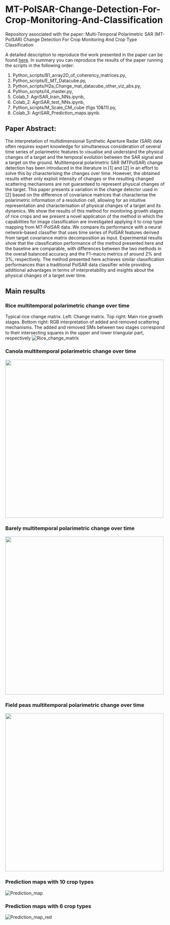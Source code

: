 # MT-PolSAR-Change-Detection-For-Crop-Monitoring-And-Classification
Repository associated with the paper: Multi-Temporal Polarimetric SAR (MT-PolSAR) Change Detection For Crop Monitoring And Crop Type Classification

A detailed description to reproduce the work presented in the paper can be found [here](https://github.com/crisjosil/MT-PolSAR-Change-Detection-For-Crop-Monitoring-And-Classification/blob/master/Python_scripts/Steps_to_reproduce_short.txt). In summary you can reproduce the results of the paper running the scripts in the following order:

1. Python_scripts/B1_array2D_of_coherency_matrices.py, 
2. Python_scripts/E_MT_Datacube.py,
3. Python_scripts/H2a_Change_mat_datacube_other_viz_abs.py,
4. Python_scripts/I4_master.py, 
5. Colab_1: AgriSAR_train_NNs.ipynb,
6. Colab_2: AgriSAR_test_NNs.ipynb,
7. Python_scripts/M_Scale_CM_cube (figs 10&11).py,
8. Colab_3: AgriSAR_Prediction_maps.ipynb. 

## Paper Abstract:
The interpretation of multidimensional Synthetic
Aperture Radar (SAR) data often requires expert knowledge for
simultaneous consideration of several time series of polarimetric
features to visualise and understand the physical changes of a
target and the temporal evolution between the SAR signal and
a target on the ground. Multitemporal polarimetric SAR (MTPolSAR) change detection has been introduced in the literature
in [1] and [2] in an effort to solve this by characterising the
changes over time. However, the obtained results either only
exploit intensity of changes or the resulting changed scattering
mechanisms are not guaranteed to represent physical changes of
the target.
This paper presents a variation in the change detector used
in [2] based on the difference of covariance matrices that
characterise the polarimetric information of a resolution cell,
allowing for an intuitive representation and characterisation of
physical changes of a target and its dynamics. We show the
results of this method for monitoring growth stages of rice crops
and we present a novel application of the method in which the
capabilities for image classification are investigated applying it
to crop type mapping from MT-PolSAR data. We compare its
performance with a neural network-based classifier that uses time
series of PolSAR features derived from target covariance matrix
decomposition as input.
Experimental results show that the classification performance
of the method presented here and the baseline are comparable,
with differences between the two methods in the overall balanced
accuracy and the F1-macro metrics of around 2% and 3%,
respectively. The method presented here achieves similar classification performances than a traditional PolSAR data classifier
while providing additional advantages in terms of interpretability
and insights about the physical changes of a target over time.

## Main results
### Rice multitemporal polarimetric change over time
Typical rice change matrix. Left: Change matrix. Top right: Main rice growth stages. Bottom right: RGB
interpretation of added and removed scattering mechanisms. The added and removed SMs between two stages correspond to
their intersecting squares in the upper and lower triangular part, respectively
![Rice_change_matrix](https://user-images.githubusercontent.com/38487043/110109378-42e03d80-7da5-11eb-9217-29c0488133c5.png)

### Canola multitemporal polarimetric change over time
<img src="https://user-images.githubusercontent.com/38487043/110109518-7b801700-7da5-11eb-9bdf-b637ce7ff9e2.png" width="500" height="500">

### Barely multitemporal polarimetric change over time
<img src="https://https://user-images.githubusercontent.com/38487043/110110512-d8c89800-7da6-11eb-9608-7f5b5f6475f1.png" width="500" height="500">

### Field peas multitemporal polarimetric change over time
<img src="https://user-images.githubusercontent.com/38487043/110110604-fd247480-7da6-11eb-8806-011857007aa9.png" width="500" height="500">

### Prediction maps with 10 crop types
![Prediction_map](https://user-images.githubusercontent.com/38487043/110109596-95b9f500-7da5-11eb-9658-cd657c47f641.PNG)

### Prediction maps with 6 crop types
![Prediction_map_red](https://user-images.githubusercontent.com/38487043/110109618-9eaac680-7da5-11eb-87e2-adec39ad18c1.PNG)
 


